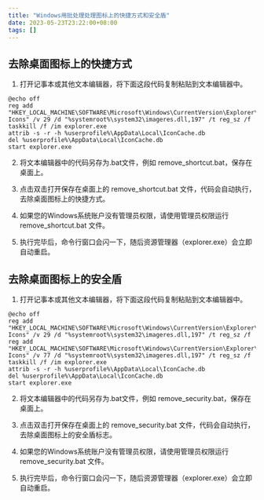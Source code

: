 ```yaml
---
title: "Windows用批处理处理图标上的快捷方式和安全盾"
date: 2023-05-23T23:22:00+08:00
tags: []
---
```


## 去除桌面图标上的快捷方式

1. 打开记事本或其他文本编辑器，将下面这段代码复制粘贴到文本编辑器中。

```batch
@echo off
reg add "HKEY_LOCAL_MACHINE\SOFTWARE\Microsoft\Windows\CurrentVersion\Explorer\Shell Icons" /v 29 /d "%systemroot%\system32\imageres.dll,197" /t reg_sz /f
taskkill /f /im explorer.exe
attrib -s -r -h %userprofile%\AppData\Local\IconCache.db
del %userprofile%\AppData\Local\IconCache.db
start explorer.exe
```

2. 将文本编辑器中的代码另存为.bat文件，例如 remove_shortcut.bat，保存在桌面上。

3. 点击双击打开保存在桌面上的 remove_shortcut.bat 文件，代码会自动执行，去除桌面图标上的快捷方式。

4. 如果您的Windows系统账户没有管理员权限，请使用管理员权限运行 remove_shortcut.bat 文件。

5. 执行完毕后，命令行窗口会闪一下，随后资源管理器（explorer.exe）会立即自动重启。

## 去除桌面图标上的安全盾

1. 打开记事本或其他文本编辑器，将下面这段代码复制粘贴到文本编辑器中。

```batch
@echo off
reg add "HKEY_LOCAL_MACHINE\SOFTWARE\Microsoft\Windows\CurrentVersion\Explorer\Shell Icons" /v 29 /d "%systemroot%\system32\imageres.dll,197" /t reg_sz /f
reg add "HKEY_LOCAL_MACHINE\SOFTWARE\Microsoft\Windows\CurrentVersion\Explorer\Shell Icons" /v 77 /d "%systemroot%\system32\imageres.dll,197" /t reg_sz /f
taskkill /f /im explorer.exe
attrib -s -r -h %userprofile%\AppData\Local\IconCache.db
del %userprofile%\AppData\Local\IconCache.db
start explorer.exe
```

2. 将文本编辑器中的代码另存为.bat文件，例如 remove_security.bat，保存在桌面上。

3. 点击双击打开保存在桌面上的 remove_security.bat 文件，代码会自动执行，去除桌面图标上的安全盾标志。

4. 如果您的Windows系统账户没有管理员权限，请使用管理员权限运行 remove_security.bat 文件。

5. 执行完毕后，命令行窗口会闪一下，随后资源管理器（explorer.exe）会立即自动重启。
